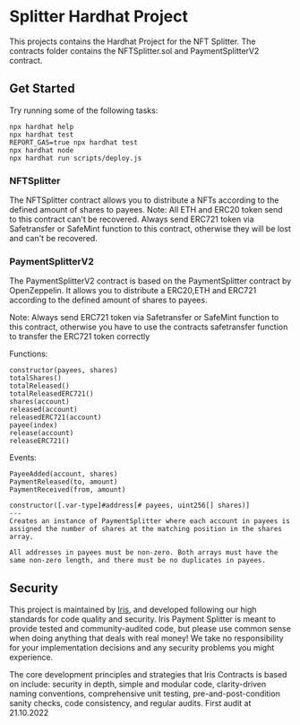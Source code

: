 # Splitter Hardhat Project

This projects contains the Hardhat Project for the NFT Splitter.
The contracts folder contains the NFTSplitter.sol and PaymentSplitterV2 contract.

## Get Started
Try running some of the following tasks:

```shell
npx hardhat help
npx hardhat test
REPORT_GAS=true npx hardhat test
npx hardhat node
npx hardhat run scripts/deploy.js
```

### NFTSplitter
The NFTSplitter contract allows you to distribute a NFTs according to the defined amount of shares to payees.
Note: 
All ETH and ERC20 token send to this contract can't be recovered.
Always send ERC721 token via Safetransfer or SafeMint function to this contract, otherwise they will be lost and can't be recovered.

### PaymentSplitterV2
The PaymentSplitterV2 contract is based on the PaymentSplitter contract by OpenZeppelin. It allows you to distribute a ERC20,ETH and ERC721 according to the defined amount of shares to payees.

Note:
Always send ERC721 token via Safetransfer or SafeMint function to this contract, otherwise you have to use the contracts safetransfer function to transfer the ERC721 token correctly

Functions:
```
constructor(payees, shares)
totalShares()
totalReleased()
totalReleasedERC721()
shares(account)
released(account)
releasedERC721(account)
payee(index)
release(account)
releaseERC721()
```
Events:
```
PayeeAdded(account, shares)
PaymentReleased(to, amount)
PaymentReceived(from, amount)
```
```
constructor([.var-type]#address[# payees, uint256[] shares)]
---
Creates an instance of PaymentSplitter where each account in payees is assigned the number of shares at the matching position in the shares array.

All addresses in payees must be non-zero. Both arrays must have the same non-zero length, and there must be no duplicates in payees.
```
## Security
This project is maintained by [Iris](https://www.iris.to), and developed following our high standards for code quality and security. 
Iris Payment Splitter is meant to provide tested and community-audited code, but please use common sense when doing anything that deals with real money! 
We take no responsibility for your implementation decisions and any security problems you might experience.

The core development principles and strategies that Iris Contracts is based on include: security in depth, simple and modular code, clarity-driven naming conventions, comprehensive unit testing, pre-and-post-condition sanity checks, code consistency, and regular audits.
First audit at 21.10.2022